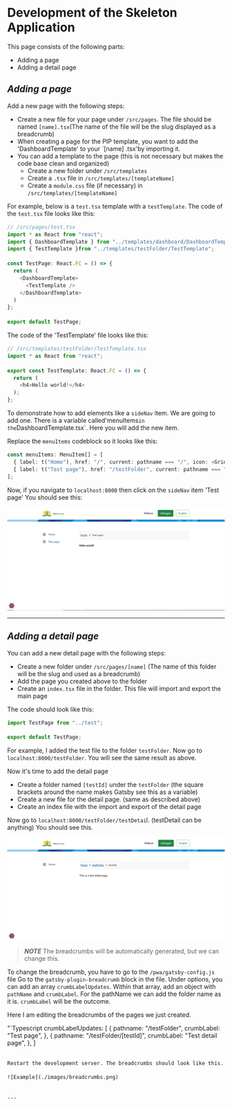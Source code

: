 # Development of the Skeleton Application

This page consists of the following parts:

- Adding a page
- Adding a detail page

## _Adding a page_

Add a new page with the following steps:

- Create a new file for your page under `/src/pages`. The file should be named `[name].tsx`(The name of the file will be the slug displayed as a breadcrumb)
- When creating a page for the PIP template, you want to add the 'DashboardTemplate' to your `[name] .tsx'by importing it.
- You can add a template to the page (this is not necessary but makes the code base clean and organized)
  - Create a new folder under `/src/templates`
  - Create a `.tsx` file in `/src/templates/[templateName]`
  - Create a `module.css` file (if necessary) in `/src/templates/[templateName]`

For example, below is a `test.tsx` template with a `testTemplate`.
The code of the `test.tsx` file looks like this:

```TypeScript
// /src/pages/test.tsx
import * as React from "react";
import { DashboardTemplate } from "../templates/dashboard/DashboardTemplate";
import { TestTemplate }from "../templates/testFolder/TestTemplate";

const TestPage: React.FC = () => {
  return (
    <DashboardTemplate>
      <TestTemplate />
    </DashboardTemplate>
  )
};

export default TestPage;
```

The code of the 'TestTemplate' file looks like this:
```TypeScript
// /src/templates/testFolder/TestTemplate.tsx
import * as React from "react";

export const TestTemplate: React.FC = () => {
  return (
    <h4>Hello world!</h4>
  );
};
```

To demonstrate how to add elements like a `sideNav` item. We are going to add one. There is a variable called'menuItems` in the `DashboardTemplate.tsx`. Here you will add the new item.

Replace the `menuItems` codeblock  so it looks like this:
```TypeScript
const menuItems: MenuItem[] = [
  { label: t("Home"), href: "/", current: pathname === "/", icon: <GridIcon /> },
  { label: t("Test page"), href: "/testFolder", current: pathname === "/testFolder", icon: <GridIcon /> }
];
```

Now, if you navigate to `localhost:8000` then click on the `sideNav` item 'Test page'
You should see this:

![Example](./images/testPage.png)

---

## _Adding a detail page_

You can add a new detail page with the following steps:

- Create a new folder under `/src/pages/[name]` (The name of this folder will be the slug and used as a breadcrumb)
- Add the page you created above to the folder
- Create an `index.tsx` file in the folder. This file will import and export the main page
  
The code should look like this:

```Typescript
import TestPage from "../test";

export default TestPage;
```

For example, I added the test file to the folder `testFolder`.
Now go to `localhost:8000/testFolder`.
You will see the same result as above. 

Now it's time to add the detail page
- Create a folder named `[testId]` under the `testFolder` (the square brackets around the name makes Gatsby see this as a variable)
- Create a new file for the detail page. (same as described above)
- Create an index file with the import and export of the detail page

Now go to `localhost:8000/testFolder/testDetai`l. (testDetail can be anything)
You should see this.

![Example](./images/testDetailPage.png)

> **_NOTE_**
> The breadcrumbs will be automatically generated, but we can change this.

To change the breadcrumb, you have to go to the `/pwa/gatsby-config.js` file
Go to the `gatsby-plugin-breadcrumb` block in the file. 
Under options, you can add an array `crumbLabelUpdates`.
Within that array, add an object with `pathName` and `crumbLabel`. 
For the pathName we can add the folder name as it is. `crumbLabel` will be the outcome.

Here I am editing the breadcrumbs of the pages we just created.

"`Typescript
crumbLabelUpdates: [
  {
    pathname: "/testFolder",
    crumbLabel: "Test page",
  },
  {
    pathname: "/testFolder/[testId]",
    crumbLabel: "Test detail page",
  },
]
```

Restart the development server. The breadcrumbs should look like this. 

![Example](./images/breadcrumbs.png)


---
